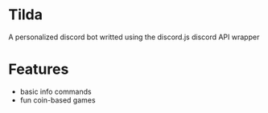 # Tilda
A personalized discord bot writted using the discord.js discord API wrapper

# Features
* basic info commands
* fun coin-based games
